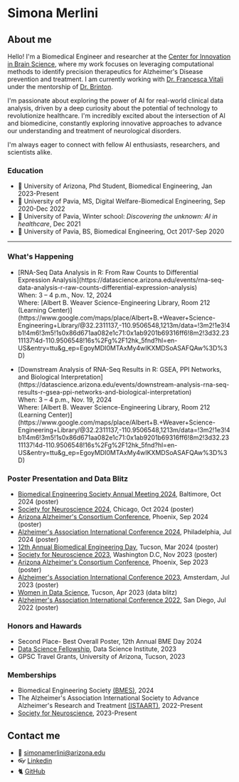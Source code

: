 # **Simona Merlini**

## About me
Hello! I'm a Biomedical Engineer and researcher at the [Center for Innovation in Brain Science](https://cibs.uahs.arizona.edu/), where my work focuses on leveraging computational methods to identify precision therapeutics for Alzheimer's Disease prevention and treatment. I am currently working with [Dr. Francesca Vitali](https://deptmedicine.arizona.edu/profile/francesca-vitali-phd) under the mentorship of [Dr. Brinton](https://healthsciences.arizona.edu/about/executive-leadership/roberta-diaz-brinton-phd).

I'm passionate about exploring the power of AI for real-world clinical data analysis, driven by a deep curiosity about the potential of technology to revolutionize healthcare. I'm incredibly excited about the intersection of AI and biomedicine, constantly exploring innovative approaches to advance our understanding and treatment of neurological disorders.

I'm always eager to connect with fellow AI enthusiasts, researchers, and scientists alike.

### Education 
- 🧬 University of Arizona, Phd Student, Biomedical Engineering, Jan 2023-Present
- :closed_book: University of Pavia, MS, Digital Welfare-Biomedical Engineering, Sep 2020-Dec 2022
- :telescope: University of Pavia, Winter school: _Discovering the unknown: AI in healthcare_, Dec 2021
- :green_book: University of Pavia, BS, Biomedical Engineering, Oct 2017-Sep 2020



---
### What's Happening
- <p> [RNA-Seq Data Analysis in R: From Raw Counts to Differential Expression Analysis](https://datascience.arizona.edu/events/rna-seq-data-analysis-r-raw-counts-differential-expression-analysis) <br>When: 3 – 4 p.m., Nov. 12, 2024<br>Where: [Albert B. Weaver Science-Engineering Library, Room 212 (Learning Center)](https://www.google.com/maps/place/Albert+B.+Weaver+Science-Engineering+Library/@32.2311137,-110.9506548,1213m/data=!3m2!1e3!4b1!4m6!3m5!1s0x86d671aa082e1c71:0x1ab9201b69316ff6!8m2!3d32.2311137!4d-110.9506548!16s%2Fg%2F12hk_5fnd?hl=en-US&entry=ttu&g_ep=EgoyMDI0MTAxMy4wIKXMDSoASAFQAw%3D%3D) </p>

- <p> [Downstream Analysis of RNA-Seq Results in R: GSEA, PPI Networks, and Biological Interpretation](https://datascience.arizona.edu/events/downstream-analysis-rna-seq-results-r-gsea-ppi-networks-and-biological-interpretation) <br>When: 3 – 4 p.m., Nov. 19, 2024<br>Where: [Albert B. Weaver Science-Engineering Library, Room 212 (Learning Center)](https://www.google.com/maps/place/Albert+B.+Weaver+Science-Engineering+Library/@32.2311137,-110.9506548,1213m/data=!3m2!1e3!4b1!4m6!3m5!1s0x86d671aa082e1c71:0x1ab9201b69316ff6!8m2!3d32.2311137!4d-110.9506548!16s%2Fg%2F12hk_5fnd?hl=en-US&entry=ttu&g_ep=EgoyMDI0MTAxMy4wIKXMDSoASAFQAw%3D%3D) </p>

### Poster Presentation and Data Blitz
- [Biomedical Engineering Society Annual Meeting 2024](https://www.bmes.org/), Baltimore, Oct 2024 (poster)
- [Society for Neuroscience 2024](https://www.sfn.org/), Chicago, Oct 2024 (poster)
- [Arizona Alzheimer's Consortium Conference](https://azalz.org/), Phoenix, Sep 2024 (poster)
- [Alzheimer's Association International Conference 2024](https://aaic.alz.org/), Philadelphia, Jul 2024 (poster)
- [12th Annual Biomedical Engineering Day](https://bme.engineering.arizona.edu/news-events/bme-day), Tucson, Mar 2024 (poster)
- [Society for Neuroscience 2023](https://www.sfn.org/), Washington D.C, Nov 2023 (poster)
- [Arizona Alzheimer's Consortium Conference](https://azalz.org/), Phoenix, Sep 2023 (poster)
- [Alzheimer's Association International Conference 2023](https://aaic.alz.org/), Amsterdam, Jul 2023 (poster)
- [Women in Data Science](https://www.widsworldwide.org/), Tucson, Apr 2023 (data blitz)
- [Alzheimer's Association International Conference 2022](https://aaic.alz.org/), San Diego, Jul 2022 (poster)

### Honors and Hawards 
- Second Place- Best Overall Poster, 12th Annual BME Day 2024
- [Data Science Fellowship](https://datascience.arizona.edu/education/data-science-fellows), Data Science Institute, 2023
- GPSC Travel Grants, University of Arizona, Tucson, 2023


### Memberships
- Biomedical Engineering Society [(BMES)](https://www.bmes.org/), 2024
- The Alzheimer's Association International Society to Advance Alzheimer's Research and Treatment [(ISTAART)](https://istaart.alz.org/home), 2022-Present
- [Society for Neuroscience](https://www.sfn.org/membership/become-a-member), 2023-Present



## Contact me
- :envelope_with_arrow: simonamerlini@arizona.edu
- :eyeglasses: [Linkedin](https://www.linkedin.com/in/simona-merlini-42a336200)
- :cat2: [GitHub](https://github.com/merlinis12)



